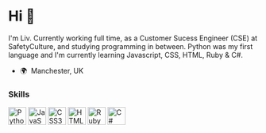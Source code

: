 Hi 👋 
===========================================

I'm Liv.
Currently working full time, as a Customer Sucess Engineer (CSE) at SafetyCulture, and studying programming in between. Python was my first language and I'm currently learning Javascript, CSS, HTML, Ruby & C#.

* 🌍  Manchester, UK

### Skills

<p align="left">
<a href="https://www.python.org/" target="_blank" rel="noreferrer"><img src="https://raw.githubusercontent.com/danielcranney/readme-generator/main/public/icons/skills/python-colored.svg" width="36" height="36" alt="Python" /></a>
<a href="https://developer.mozilla.org/en-US/docs/Web/JavaScript" target="_blank" rel="noreferrer"><img src="https://raw.githubusercontent.com/danielcranney/readme-generator/main/public/icons/skills/javascript-colored.svg" width="36" height="36" alt="JavaScript" /></a>
<a href="https://www.w3.org/TR/CSS/#css" target="_blank" rel="noreferrer"><img src="https://raw.githubusercontent.com/danielcranney/readme-generator/main/public/icons/skills/css3-colored.svg" width="36" height="36" alt="CSS3" /></a>
<a href="https://developer.mozilla.org/en-US/docs/Glossary/HTML5" target="_blank" rel="noreferrer"><img src="https://raw.githubusercontent.com/danielcranney/readme-generator/main/public/icons/skills/html5-colored.svg" width="36" height="36" alt="HTML5" /></a>
<a href="https://www.ruby-lang.org/en/" target="_blank" rel="noreferrer"><img src="https://cdn.freebiesupply.com/logos/large/2x/ruby-logo-svg-vector.svg" width="36" height="36" alt="Ruby" /></a>
<a href="https://www.ruby-lang.org/en/](https://learn.microsoft.com/en-us/dotnet/" target="_blank" rel="noreferrer"><img src="https://banner2.cleanpng.com/20180831/iua/kisspng-c-programming-language-logo-microsoft-visual-stud-atlas-portfolio-5b89919299aab1.1956912415357423546294.jpg" width="36" height="36" alt="C#" /></a>
</p>

